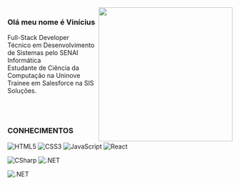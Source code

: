 <img src="https://i.pinimg.com/originals/1e/2d/8c/1e2d8c65052e3f1b6f8e3bf4f718c583.gif" width="300px" align="right">

### Olá meu nome é Vinícius
Full-Stack Developer <br>Técnico em Desenvolvimento de Sistemas pelo SENAI Informática<br>
Estudante de Ciência da Computação na Uninove<br>Trainee em Salesforce na SIS Soluções.<br>


<br><br>

### CONHECIMENTOS

![HTML5](https://img.shields.io/badge/HTML-F06529?style=for-the-badge&logo=HTML5&logoColor=white)
![CSS3](https://img.shields.io/badge/CSS-2D9CDB?style=for-the-badge&logo=CSS3&logoColor=white)
![JavaScript](https://img.shields.io/badge/JavaScript-F7DF1E?style=for-the-badge&logo=javascript&logoColor=black)
![React](https://img.shields.io/badge/React-32363E?style=for-the-badge&logo=react&logoColor=61DAFB)


![CSharp](https://img.shields.io/badge/CSharp-9B4F97?style=for-the-badge&logo=CSharp&logoColor=67217A)
![.NET](https://img.shields.io/badge/.NET-512BD4?style=for-the-badge&logo=.NET&logoColor=white)


![.NET](https://img.shields.io/badge/SQL Server-f1f1f1?style=for-the-badge&logo=microsoftsqlserver&logoColor=CC2927) <br>


                                                                                                                    

<!--
**ViniciusLordelo/ViniciusLordelo** is a ✨ _special_ ✨ repository because its `README.md` (this file) appears on your GitHub profile.

Here are some ideas to get you started:

- 🔭 I’m currently working on ...
- 🌱 I’m currently learning ...
- 👯 I’m looking to collaborate on ...
- 🤔 I’m looking for help with ...
- 💬 Ask me about ...
- 📫 How to reach me: ...
- 😄 Pronouns: ...
- ⚡ Fun fact: ...
-->
